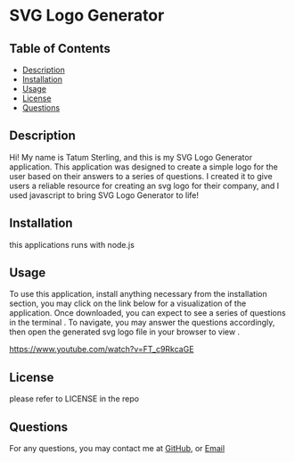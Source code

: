 # SVG Logo Generator

## Table of Contents
- [Description](#description)
- [Installation](#installation)
- [Usage](#usage)
- [License](#license)
- [Questions](#questions)

## Description
Hi! My name is Tatum Sterling, and this is my SVG Logo Generator application. This application was designed to create a simple logo for the user based on their answers to a series of questions. I created it to give users a reliable resource for creating an svg logo for their company, and I used javascript to bring SVG Logo Generator to life!
        
## Installation
this applications runs with node.js
        
## Usage
To use this application, install anything necessary from the installation section, you may click on the link below for a visualization of the application. Once downloaded, you can expect to see a series of questions in the terminal . To navigate, you may answer the questions accordingly, then open the generated svg logo file in your browser to view .

https://www.youtube.com/watch?v=FT_c9RkcaGE
        
## License

please refer to LICENSE in the repo
        
  
## Questions
For any questions, you may contact me at 
[GitHub](https://github.com/tatumsterling),
or [Email](mailto:tatumoakley29@hotmail.com)
